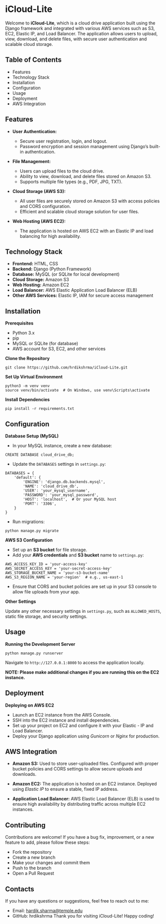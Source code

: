 
# iCloud-Lite

Welcome to **iCloud-Lite**, which is a cloud drive application built using the Django framework and integrated with various AWS services such as S3, EC2, Elastic IP, and Load Balancer. The application allows users to upload, view, download, and delete files, with secure user authentication and scalable cloud storage.

## Table of Contents
- Features
- Technology Stack
- Installation
- Configuration
- Usage
- Deployment
- AWS Integration
## Features

- **User Authentication:**
    * Secure user registration, login, and logout.
    - Password encryption and session management using Django’s built-in authentication.

- **File Management:**
     - Users can upload files to the cloud drive.
     - Ability to view, download, and delete files stored on Amazon S3.
    - Supports multiple file types (e.g., PDF, JPG, TXT).

- **Cloud Storage (AWS S3):**
    - All user files are securely stored on Amazon S3 with access policies and CORS configuration.
    - Efficient and scalable cloud storage solution for user files.

- **Web Hosting (AWS EC2):**
    - The application is hosted on AWS EC2 with an Elastic IP and load balancing for high availability.

## Technology Stack
- **Frontend:** HTML, CSS
- **Backend:** Django (Python Framework)
- **Database:** MySQL (or SQLite for local development)
- **Cloud Storage:** Amazon S3
- **Web Hosting:** Amazon EC2
- **Load Balancer:** AWS Elastic Application Load Balancer (ELB)
- **Other AWS Services:** Elastic IP, IAM for secure access management
## Installation

**Prerequisites**
- Python 3.x
- pip
- MySQL or SQLite (for database)
- AWS account for S3, EC2, and other services

**Clone the Repository**
```
git clone https://github.com/hrdikshrma/iCloud-Lite.git
```

**Set Up Virtual Environment**
```
python3 -m venv venv
source venv/bin/activate  # On Windows, use venv\Scripts\activate
```

**Install Dependencies**
```
pip install -r requirements.txt
```
## Configuration

**Database Setup (MySQL)**
- In your MySQL instance, create a new database:
```
CREATE DATABASE cloud_drive_db;
```
- Update the `DATABASES` settings in `settings.py`:
```
DATABASES = {
    'default': {
        'ENGINE': 'django.db.backends.mysql',
        'NAME': 'cloud_drive_db',
        'USER': 'your_mysql_username',
        'PASSWORD': 'your_mysql_password',
        'HOST': 'localhost',  # Or your MySQL host
        'PORT': '3306',
    }
}
```
- Run migrations:
```
python manage.py migrate
```

**AWS S3 Configuration**
- Set up an **S3 bucket** for file storage.
- Add your **AWS credentials** and **S3 bucket** name to `settings.py`:
```
AWS_ACCESS_KEY_ID = 'your-access-key'
AWS_SECRET_ACCESS_KEY = 'your-secret-access-key'
AWS_STORAGE_BUCKET_NAME = 'your-s3-bucket-name'
AWS_S3_REGION_NAME = 'your-region'  # e.g., us-east-1
```
- Ensure that CORS and bucket policies are set up in your S3 console to allow file uploads from your app.

**Other Settings** 

Update any other necessary settings in `settings.py`, such as `ALLOWED_HOSTS`, static file storage, and security settings.
## Usage

**Running the Development Server**
```
python manage.py runserver
```
Navigate to `http://127.0.0.1:8000` to access the application locally. 

**NOTE: Please make additional changes if you are running this on the EC2 instance.**

## Deployment

**Deploying on AWS EC2**
- Launch an EC2 instance from the AWS Console.
- SSH into the EC2 instance and install dependencies.
- Set up your project on EC2 and configure it with your Elastic - IP and Load Balancer.
- Deploy your Django application using *Gunicorn* or *Nginx* for production.
## AWS Integration


- **Amazon S3:** Used to store user-uploaded files. Configured with proper bucket policies and CORS settings to allow secure uploads and downloads.
- **Amazon EC2:** The application is hosted on an EC2 instance. Deployed using *Elastic IP* to ensure a stable, fixed IP address.

- **Application Load Balancer:** AWS Elastic Load Balancer (ELB) is used to ensure high availability by distributing traffic across multiple EC2 instances.
## Contributing

Contributions are welcome! If you have a bug fix, improvement, or a new feature to add, please follow these steps:
- Fork the repository
- Create a new branch
- Make your changes and commit them
- Push to the branch
- Open a Pull Request
## Contacts

If you have any questions or suggestions, feel free to reach out to me:
- Email: hardik.sharma@temple.edu
- GitHub: hrdikshrma
Thank you for visiting iCloud-Lite! Happy coding!
